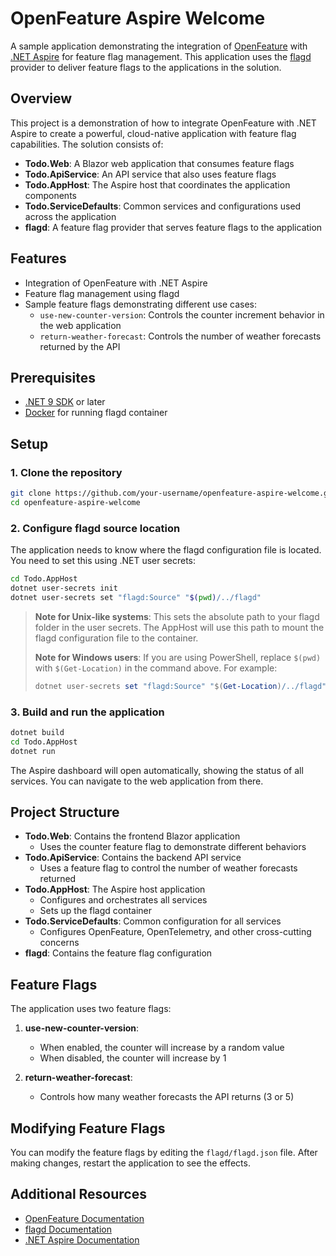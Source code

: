 # OpenFeature Aspire Welcome

A sample application demonstrating the integration of [OpenFeature](https://openfeature.dev/) with [.NET Aspire](https://learn.microsoft.com/en-us/dotnet/aspire/get-started/aspire-overview) for feature flag management. This application uses the [flagd](https://flagd.dev/) provider to deliver feature flags to the applications in the solution.

## Overview

This project is a demonstration of how to integrate OpenFeature with .NET Aspire to create a powerful, cloud-native application with feature flag capabilities. The solution consists of:

- **Todo.Web**: A Blazor web application that consumes feature flags
- **Todo.ApiService**: An API service that also uses feature flags
- **Todo.AppHost**: The Aspire host that coordinates the application components
- **Todo.ServiceDefaults**: Common services and configurations used across the application
- **flagd**: A feature flag provider that serves feature flags to the application

## Features

- Integration of OpenFeature with .NET Aspire
- Feature flag management using flagd
- Sample feature flags demonstrating different use cases:
  - `use-new-counter-version`: Controls the counter increment behavior in the web application
  - `return-weather-forecast`: Controls the number of weather forecasts returned by the API

## Prerequisites

- [.NET 9 SDK](https://dotnet.microsoft.com/download/dotnet/9.0) or later
- [Docker](https://www.docker.com/products/docker-desktop/) for running flagd container

## Setup

### 1. Clone the repository

```bash
git clone https://github.com/your-username/openfeature-aspire-welcome.git
cd openfeature-aspire-welcome
```

### 2. Configure flagd source location

The application needs to know where the flagd configuration file is located. You need to set this using .NET user secrets:

```bash
cd Todo.AppHost
dotnet user-secrets init
dotnet user-secrets set "flagd:Source" "$(pwd)/../flagd"
```

> **Note for Unix-like systems**: This sets the absolute path to your flagd folder in the user secrets. The AppHost will use this path to mount the flagd configuration file to the container.
>
> **Note for Windows users**: If you are using PowerShell, replace `$(pwd)` with `$(Get-Location)` in the command above. For example:
>
> ```powershell
> dotnet user-secrets set "flagd:Source" "$(Get-Location)/../flagd"
> ```

### 3. Build and run the application

```bash
dotnet build
cd Todo.AppHost
dotnet run
```

The Aspire dashboard will open automatically, showing the status of all services. You can navigate to the web application from there.

## Project Structure

- **Todo.Web**: Contains the frontend Blazor application
  - Uses the counter feature flag to demonstrate different behaviors
- **Todo.ApiService**: Contains the backend API service
  - Uses a feature flag to control the number of weather forecasts returned
- **Todo.AppHost**: The Aspire host application
  - Configures and orchestrates all services
  - Sets up the flagd container
- **Todo.ServiceDefaults**: Common configuration for all services
  - Configures OpenFeature, OpenTelemetry, and other cross-cutting concerns
- **flagd**: Contains the feature flag configuration

## Feature Flags

The application uses two feature flags:

1. **use-new-counter-version**:

   - When enabled, the counter will increase by a random value
   - When disabled, the counter will increase by 1

2. **return-weather-forecast**:
   - Controls how many weather forecasts the API returns (3 or 5)

## Modifying Feature Flags

You can modify the feature flags by editing the `flagd/flagd.json` file. After making changes, restart the application to see the effects.

## Additional Resources

- [OpenFeature Documentation](https://openfeature.dev/docs/reference/concepts/evaluation-api)
- [flagd Documentation](https://flagd.dev/)
- [.NET Aspire Documentation](https://learn.microsoft.com/en-us/dotnet/aspire/)
